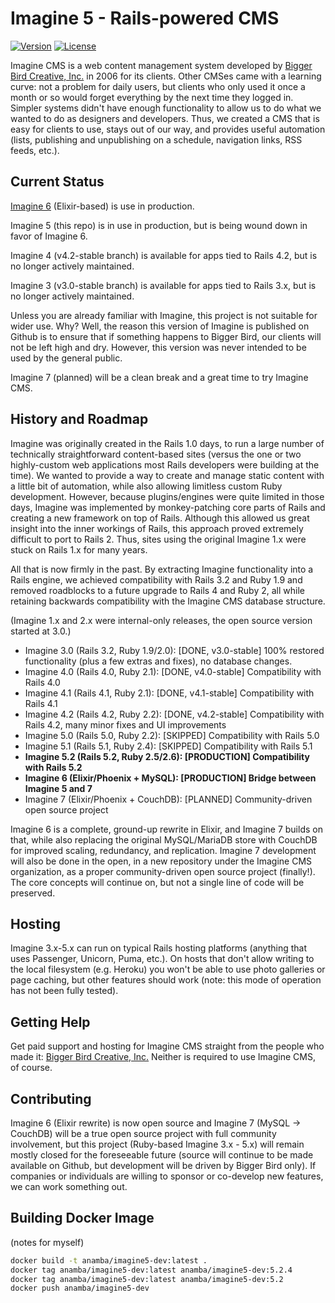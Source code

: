 # Imagine 5 - Rails-powered CMS

[![Version](https://img.shields.io/github/tag/anamba/imagine_cms.svg?maxAge=360)](https://github.com/anamba/imagine_cms/releases/latest)
[![License](https://img.shields.io/github/license/anamba/imagine_cms.svg)](https://github.com/anamba/imagine_cms/blob/master/license.txt)


Imagine CMS is a web content management system developed by [Bigger Bird Creative, Inc.](https://biggerbird.com) in 2006 for its clients.
Other CMSes came with a learning curve: not a problem for daily users, but clients who only used it once a month or so would forget everything by the next time they logged in.
Simpler systems didn't have enough functionality to allow us to do what we wanted to do as designers and developers.
Thus, we created a CMS that is easy for clients to use, stays out of our way, and provides useful automation (lists, publishing and unpublishing on a schedule, navigation links, RSS feeds, etc.).

## Current Status

[Imagine 6](https://github.com/ImagineCMS/imagine_cms) (Elixir-based) is use in production.

Imagine 5 (this repo) is in use in production, but is being wound down in favor of Imagine 6.

Imagine 4 (v4.2-stable branch) is available for apps tied to Rails 4.2, but is no longer actively maintained.

Imagine 3 (v3.0-stable branch) is available for apps tied to Rails 3.x, but is no longer actively maintained.

Unless you are already familiar with Imagine, this project is not suitable for wider use. Why? Well, the reason this version of Imagine is published on Github is to ensure that if something happens to Bigger Bird, our clients will not be left high and dry. However, this version was never intended to be used by the general public.

Imagine 7 (planned) will be a clean break and a great time to try Imagine CMS.

## History and Roadmap

Imagine was originally created in the Rails 1.0 days, to run a large number of technically straightforward content-based sites (versus the one or two highly-custom web applications most Rails developers were building at the time). We wanted to provide a way to create and manage static content with a little bit of automation, while also allowing limitless custom Ruby development. However, because plugins/engines were quite limited in those days, Imagine was implemented by monkey-patching core parts of Rails and creating a new framework on top of Rails. Although this allowed us great insight into the inner workings of Rails, this approach proved extremely difficult to port to Rails 2. Thus, sites using the original Imagine 1.x were stuck on Rails 1.x for many years.

All that is now firmly in the past. By extracting Imagine functionality into a Rails engine, we achieved compatibility with Rails 3.2 and Ruby 1.9 and removed roadblocks to a future upgrade to Rails 4 and Ruby 2, all while retaining backwards compatibility with the Imagine CMS database structure.

(Imagine 1.x and 2.x were internal-only releases, the open source version started at 3.0.)

* Imagine 3.0 (Rails 3.2, Ruby 1.9/2.0): [DONE, v3.0-stable] 100% restored functionality (plus a few extras and fixes), no database changes.
* Imagine 4.0 (Rails 4.0, Ruby 2.1): [DONE, v4.0-stable] Compatibility with Rails 4.0
* Imagine 4.1 (Rails 4.1, Ruby 2.1): [DONE, v4.1-stable] Compatibility with Rails 4.1
* Imagine 4.2 (Rails 4.2, Ruby 2.2): [DONE, v4.2-stable] Compatibility with Rails 4.2, many minor fixes and UI improvements
* Imagine 5.0 (Rails 5.0, Ruby 2.2): [SKIPPED] Compatibility with Rails 5.0
* Imagine 5.1 (Rails 5.1, Ruby 2.4): [SKIPPED] Compatibility with Rails 5.1
* **Imagine 5.2 (Rails 5.2, Ruby 2.5/2.6): [PRODUCTION] Compatibility with Rails 5.2**
* **Imagine 6 (Elixir/Phoenix + MySQL): [PRODUCTION] Bridge between Imagine 5 and 7**
* Imagine 7 (Elixir/Phoenix + CouchDB): [PLANNED] Community-driven open source project

Imagine 6 is a complete, ground-up rewrite in Elixir, and Imagine 7 builds on that, while also replacing the original MySQL/MariaDB store with CouchDB for improved scaling, redundancy, and replication. Imagine 7 development will also be done in the open, in a new repository under the Imagine CMS organization, as a proper community-driven open source project (finally!). The core concepts will continue on, but not a single line of code will be preserved.

## Hosting

Imagine 3.x-5.x can run on typical Rails hosting platforms (anything that uses Passenger, Unicorn, Puma, etc.). On hosts that don't allow writing to the local filesystem (e.g. Heroku) you won't be able to use photo galleries or page caching, but other features should work (note: this mode of operation has not been fully tested).

## Getting Help

Get paid support and hosting for Imagine CMS straight from the people who made it: [Bigger Bird Creative, Inc.](https://biggerbird.com) Neither is required to use Imagine CMS, of course.

## Contributing

Imagine 6 (Elixir rewrite) is now open source and Imagine 7 (MySQL -> CouchDB) will be a true open source project with full community involvement, but this project (Ruby-based Imagine 3.x - 5.x) will remain mostly closed for the foreseeable future (source will continue to be made available on Github, but development will be driven by Bigger Bird only). If companies or individuals are willing to sponsor or co-develop new features, we can work something out.

## Building Docker Image

(notes for myself)

```bash
docker build -t anamba/imagine5-dev:latest .
docker tag anamba/imagine5-dev:latest anamba/imagine5-dev:5.2.4
docker tag anamba/imagine5-dev:latest anamba/imagine5-dev:5.2
docker push anamba/imagine5-dev
```
